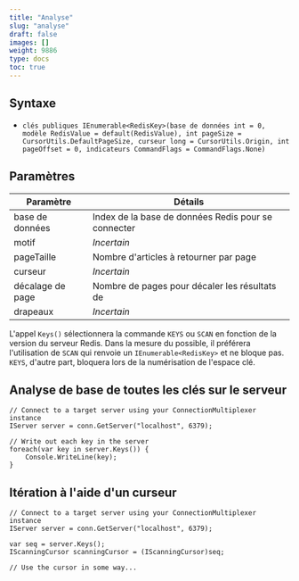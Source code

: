 ```yaml
---
title: "Analyse"
slug: "analyse"
draft: false
images: []
weight: 9886
type: docs
toc: true
---
```


## Syntaxe
- `clés publiques IEnumerable<RedisKey>(base de données int = 0, modèle RedisValue = default(RedisValue), int pageSize = CursorUtils.DefaultPageSize, curseur long = CursorUtils.Origin, int pageOffset = 0, indicateurs CommandFlags = CommandFlags.None)`

## Paramètres
| Paramètre | Détails |
| --------- | ------- |  
| base de données | Index de la base de données Redis pour se connecter |
| motif | *Incertain* |
| pageTaille | Nombre d'articles à retourner par page |
| curseur | *Incertain* |
| décalage de page| Nombre de pages pour décaler les résultats de |
| drapeaux | *Incertain* |


L'appel `Keys()` sélectionnera la commande `KEYS` ou `SCAN` en fonction de la version du serveur Redis. Dans la mesure du possible, il préférera l'utilisation de `SCAN` qui renvoie un `IEnumerable<RedisKey>` et ne bloque pas. `KEYS`, d'autre part, bloquera lors de la numérisation de l'espace clé.

## Analyse de base de toutes les clés sur le serveur
    // Connect to a target server using your ConnectionMultiplexer instance
    IServer server = conn.GetServer("localhost", 6379);
    
    // Write out each key in the server
    foreach(var key in server.Keys()) {
        Console.WriteLine(key);
    }



## Itération à l'aide d'un curseur
    // Connect to a target server using your ConnectionMultiplexer instance
    IServer server = conn.GetServer("localhost", 6379);
    
    var seq = server.Keys();
    IScanningCursor scanningCursor = (IScanningCursor)seq;
       
    // Use the cursor in some way...

